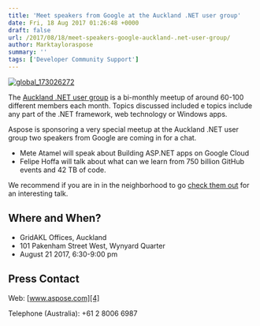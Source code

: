 ```yaml
---
title: 'Meet speakers from Google at the Auckland .NET user group'
date: Fri, 18 Aug 2017 01:26:48 +0000
draft: false
url: /2017/08/18/meet-speakers-google-auckland-.net-user-group/
author: Marktayloraspose
summary: ''
tags: ['Developer Community Support']
---
```


[![][1]](https://blog.aspose.com/wp-content/uploads/sites/2/2016/10/global_173026272.png)

The [Auckland .NET user group][2] is a bi-monthly meetup of around 60-100 different members each month. Topics discussed included e topics include any part of the .NET framework, web technology or Windows apps.  
  
Aspose is sponsoring a very special meetup at the Auckland .NET user group two speakers from Google are coming in for a chat. 

*   Mete Atamel will speak about Building ASP.NET apps on Google Cloud
*   Felipe Hoffa will talk about what can we learn from 750 billion GitHub events and 42 TB of code.

We recommend if you are in in the neighborhood to go [check them out][3] for an interesting talk.  

## Where and When?

*   GridAKL Offices, Auckland
*   101 Pakenham Street West, Wynyard Quarter
*   August 21 2017, 6:30-9:00 pm

## Press Contact

Web: [www.aspose.com][4]

Telephone (Australia): +61 2 8006 6987




[1]: https://blog.aspose.com/wp-content/uploads/sites/2/2016/10/global_173026272.png "global_173026272"
[2]: http://www.meetup.com/AKL-NET/
[3]: https://www.meetup.com/AKL-NET/events/242300266/
[4]: http://www.aspose.com/



